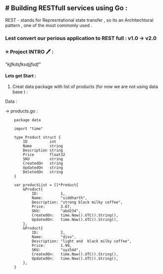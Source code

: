 ## # Building RESTfull services using Go :

REST - stands for Represntational state transfer , so its an Architechtural pattern , one of the most commonly used .

### Lest convert our perious application to REST full : v1.0 -> v2.0 

### ⭐ Project INTRO 🖊️ :
_"kjfkdsfksdjjfsdf"_


#### Lets get Start : 

1. Creat data package with list of products (for  now we are not using data base ) :

Data : 

 -> products.go : 
  
  		
		package data

		import "time"

		type Product struct {
			ID          int
			Name        string
			Description string
			Price       float32
			SKU         string
			CreatedOn   string
			UpdatedOn   string
			DeletedOn   string
		}

		var productList = []*Product{
			&Product{
				ID:          1,
				Name:        "siddharth",
				Description: "strong black milky coffee",
				Price:       3.67,
				SKU:         "abd234",
				CreatedOn:   time.Now().UTC().String(),
				UpdatedOn:   time.Now().UTC().String(),
			},
			&Product{
				ID:          2,
				Name:        "divu",
				Description: "light and  black milky coffee",
				Price:       1.99,
				SKU:         "xyz544",
				CreatedOn:   time.Now().UTC().String(),
				UpdatedOn:   time.Now().UTC().String(),
			},
		}

	
	




   

   

      
        
        






 


